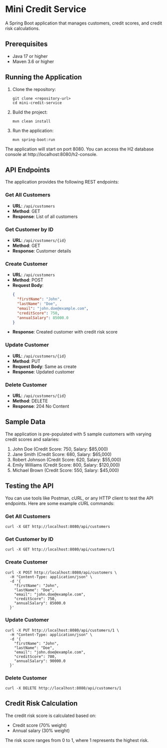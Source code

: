 # Mini Credit Service

A Spring Boot application that manages customers, credit scores, and credit risk calculations.

## Prerequisites

- Java 17 or higher
- Maven 3.6 or higher

## Running the Application

1. Clone the repository:
   ```
   git clone <repository-url>
   cd mini-credit-service
   ```

2. Build the project:
   ```
   mvn clean install
   ```

3. Run the application:
   ```
   mvn spring-boot:run
   ```

The application will start on port 8080. You can access the H2 database console at http://localhost:8080/h2-console.

## API Endpoints

The application provides the following REST endpoints:

### Get All Customers
- **URL**: `/api/customers`
- **Method**: GET
- **Response**: List of all customers

### Get Customer by ID
- **URL**: `/api/customers/{id}`
- **Method**: GET
- **Response**: Customer details

### Create Customer
- **URL**: `/api/customers`
- **Method**: POST
- **Request Body**:
  ```json
  {
    "firstName": "John",
    "lastName": "Doe",
    "email": "john.doe@example.com",
    "creditScore": 750,
    "annualSalary": 85000.0
  }
  ```
- **Response**: Created customer with credit risk score

### Update Customer
- **URL**: `/api/customers/{id}`
- **Method**: PUT
- **Request Body**: Same as create
- **Response**: Updated customer

### Delete Customer
- **URL**: `/api/customers/{id}`
- **Method**: DELETE
- **Response**: 204 No Content

## Sample Data

The application is pre-populated with 5 sample customers with varying credit scores and salaries:

1. John Doe (Credit Score: 750, Salary: $85,000)
2. Jane Smith (Credit Score: 680, Salary: $65,000)
3. Robert Johnson (Credit Score: 620, Salary: $55,000)
4. Emily Williams (Credit Score: 800, Salary: $120,000)
5. Michael Brown (Credit Score: 550, Salary: $45,000)

## Testing the API

You can use tools like Postman, cURL, or any HTTP client to test the API endpoints. Here are some example cURL commands:

### Get All Customers
```
curl -X GET http://localhost:8080/api/customers
```

### Get Customer by ID
```
curl -X GET http://localhost:8080/api/customers/1
```

### Create Customer
```
curl -X POST http://localhost:8080/api/customers \
  -H "Content-Type: application/json" \
  -d '{
    "firstName": "John",
    "lastName": "Doe",
    "email": "john.doe@example.com",
    "creditScore": 750,
    "annualSalary": 85000.0
  }'
```

### Update Customer
```
curl -X PUT http://localhost:8080/api/customers/1 \
  -H "Content-Type: application/json" \
  -d '{
    "firstName": "John",
    "lastName": "Doe",
    "email": "john.doe@example.com",
    "creditScore": 780,
    "annualSalary": 90000.0
  }'
```

### Delete Customer
```
curl -X DELETE http://localhost:8080/api/customers/1
```

## Credit Risk Calculation

The credit risk score is calculated based on:
- Credit score (70% weight)
- Annual salary (30% weight)

The risk score ranges from 0 to 1, where 1 represents the highest risk. 
